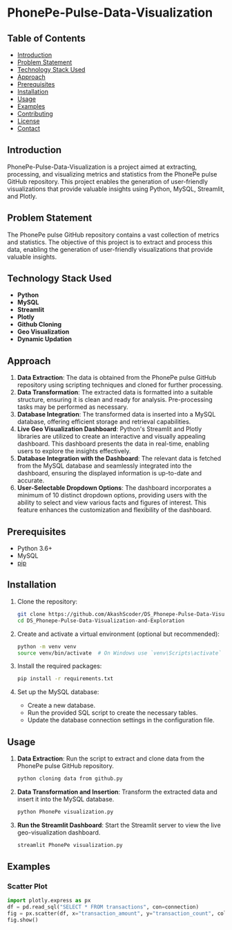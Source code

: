 # PhonePe-Pulse-Data-Visualization

## Table of Contents
- [Introduction](#introduction)
- [Problem Statement](#problem-statement)
- [Technology Stack Used](#technology-stack-used)
- [Approach](#approach)
- [Prerequisites](#prerequisites)
- [Installation](#installation)
- [Usage](#usage)
- [Examples](#examples)
- [Contributing](#contributing)
- [License](#license)
- [Contact](#contact)

## Introduction
PhonePe-Pulse-Data-Visualization is a project aimed at extracting, processing, and visualizing metrics and statistics from the PhonePe pulse GitHub repository. This project enables the generation of user-friendly visualizations that provide valuable insights using Python, MySQL, Streamlit, and Plotly.

## Problem Statement
The PhonePe pulse GitHub repository contains a vast collection of metrics and statistics. The objective of this project is to extract and process this data, enabling the generation of user-friendly visualizations that provide valuable insights.

## Technology Stack Used
- **Python**
- **MySQL**
- **Streamlit**
- **Plotly**
- **Github Cloning**
- **Geo Visualization**
- **Dynamic Updation**

## Approach
1. **Data Extraction**: The data is obtained from the PhonePe pulse GitHub repository using scripting techniques and cloned for further processing.
2. **Data Transformation**: The extracted data is formatted into a suitable structure, ensuring it is clean and ready for analysis. Pre-processing tasks may be performed as necessary.
3. **Database Integration**: The transformed data is inserted into a MySQL database, offering efficient storage and retrieval capabilities.
4. **Live Geo Visualization Dashboard**: Python's Streamlit and Plotly libraries are utilized to create an interactive and visually appealing dashboard. This dashboard presents the data in real-time, enabling users to explore the insights effectively.
5. **Database Integration with the Dashboard**: The relevant data is fetched from the MySQL database and seamlessly integrated into the dashboard, ensuring the displayed information is up-to-date and accurate.
6. **User-Selectable Dropdown Options**: The dashboard incorporates a minimum of 10 distinct dropdown options, providing users with the ability to select and view various facts and figures of interest. This feature enhances the customization and flexibility of the dashboard.

## Prerequisites
- Python 3.6+
- MySQL
- [pip](https://pip.pypa.io/en/stable/installation/)

## Installation
1. Clone the repository:
    ```bash
   git clone https://github.com/AkashScoder/DS_Phonepe-Pulse-Data-Visualization-and-Exploration.git
   cd DS_Phonepe-Pulse-Data-Visualization-and-Exploration

    ```

2. Create and activate a virtual environment (optional but recommended):
    ```bash
    python -m venv venv
    source venv/bin/activate  # On Windows use `venv\Scripts\activate`
    ```

3. Install the required packages:
    ```bash
    pip install -r requirements.txt
    ```

4. Set up the MySQL database:
    - Create a new database.
    - Run the provided SQL script to create the necessary tables.
    - Update the database connection settings in the configuration file.

## Usage
1. **Data Extraction**: Run the script to extract and clone data from the PhonePe pulse GitHub repository.
    ```bash
    python cloning data from github.py
    ```

2. **Data Transformation and Insertion**: Transform the extracted data and insert it into the MySQL database.
    ```bash
    python PhonePe visualization.py
    ```

3. **Run the Streamlit Dashboard**: Start the Streamlit server to view the live geo-visualization dashboard.
    ```bash
    streamlit PhonePe visualization.py
    ```

## Examples
### Scatter Plot
```python
import plotly.express as px
df = pd.read_sql("SELECT * FROM transactions", con=connection)
fig = px.scatter(df, x="transaction_amount", y="transaction_count", color="state", title="Scatter Plot")
fig.show()
